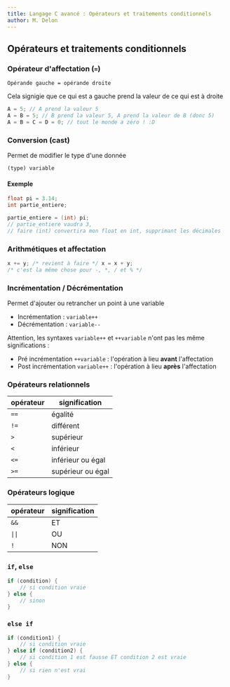 ```yaml
---
title: Langage C avancé : Opérateurs et traitements conditionnels
author: M. Delon
---
```

Opérateurs et traitements conditionnels
----------

### Opérateur d'affectation (`=`)
```
Opérande gauche = opérande droite
```
Cela signigie que ce qui est a gauche prend la valeur de ce qui est à droite

```c
A = 5; // A prend la valeur 5
A = B = 5; // B prend la valeur 5, A prend la valeur de B (donc 5)
A = B = C = D = 0; // tout le monde a zéro ! :D
```

### Conversion (cast)

Permet de modifier le type d'une donnée

`(type) variable`

#### Exemple
```c
float pi = 3.14;
int partie_entiere;

partie_entiere = (int) pi;
// partie_entiere vaudra 3,
// faire (int) convertira mon float en int, supprimant les décimales
```

### Arithmétiques et affectation

```c
x += y; /* revient à faire */ x = x + y;
/* c'est la même chose pour -, *, / et % */
```

### Incrémentation / Décrémentation

Permet d'ajouter ou retrancher un point à une variable

* Incrémentation : `variable++`
* Décrémentation : `variable--`

Attention, les syntaxes `variable++` et `++variable` n'ont pas les même significations :

* Pré incrémentation `++variable` : l'opération à lieu **avant** l'affectation
* Post incrémentation `variable++` : l'opération à lieu **après** l'affectation


### Opérateurs relationnels

| opérateur | signification |
|-|-|
|`==`| égalité |
|`!=`| différent |
|`>`| supérieur |
|`<`| inférieur |
|`<=`| inférieur ou égal |
|`>=`| supérieur ou égal |

### Opérateurs logique

| opérateur | signification |
|-|-|
|`&&`| ET |
|`\|\|`| OU |
|`!`| NON |

### `if`, `else`

```c
if (condition) {
	// si condition vraie
} else {
	// sinon
}
```

### `else if`

```c
if (condition1) {
	// si condition vraie
} else if (condition2) {
	// si condition 1 est fausse ET condition 2 est vraie
} else {
	// si rien n'est vrai
}
```
